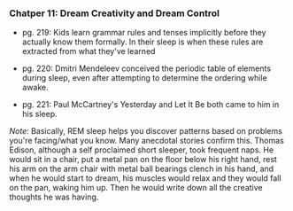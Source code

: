 ### Chatper 11: Dream Creativity and Dream Control

- pg. 219: Kids learn grammar rules and tenses implicitly before they actually
know them formally. In their sleep is when these rules are extracted from what
they've learned

- pg. 220: Dmitri Mendeleev conceived the periodic table of elements during
sleep, even after attempting to determine the ordering while awake.

- pg. 221: Paul McCartney's Yesterday and Let It Be both came to him in his
sleep.

*Note*: Basically, REM sleep helps you discover patterns based on problems you're
facing/what you know. Many anecdotal stories confirm this. Thomas Edison,
although a self proclaimed short sleeper, took frequent naps. He would sit in a
chair, put a metal pan on the floor below his right hand, rest his arm on the
arm chair with metal ball bearings clench in his hand, and when he would start
to dream, his muscles would relax and they would fall on the pan, waking him up.
Then he would write down all the creative thoughts he was having.
